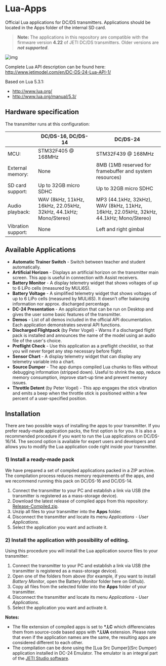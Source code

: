 # Lua-Apps 
Official Lua applications for DC/DS transmitters. Applications should be located in the Apps folder of the internal SD card.
>**Note:** The applications in this repository are compatible with the firmware version **4.22** of JETI DC/DS transmitters. Older versions are **_not supported_**.

![img](http://www.jetimodel.com/files/photo-thumb/DSCN7506.jpg)



Complete Lua API description can be found here: http://www.jetimodel.com/en/DC-DS-24-Lua-API-1/

Based on Lua 5.3.1:
- http://www.lua.org/
- http://www.lua.org/manual/5.3/


## Hardware specification
The transmitter runs at this configuration:

|  | DC/DS-16, DC/DS-14 | DC/DS-24 |
| --- | --- | --- | 
| MCU: | STM32F405 @ 168MHz | STM32F439 @ 168MHz |
| External memory: | None | 8MB (1MB reserved for framebuffer and system resources) |
| SD card support: | Up to 32GB micro SDHC  | Up to 32GB micro SDHC |
| Audio playback: | WAV (8kHz, 11kHz, 16kHz, 22.05kHz, 32kHz, 44.1kHz; Mono/Stereo) | MP3 (44.1kHz, 32kHz), WAV (8kHz, 11kHz, 16kHz, 22.05kHz, 32kHz, 44.1kHz; Mono/Stereo) |
| Vibration support: | None | Left and right gimbal |


## Available Applications
 - **Automatic Trainer Switch** - Switch between teacher and student automatically. 
 - **Artificial Horizon** - Displays an artificial horizon on the transmitter main screen. This app is useful in connection with Assist receivers. 
 - **Battery Monitor** - A display telemetry widget that shows voltages of up to 6 LiPo cells (measured by MULi6S).
 - **Battery Voltage** - A simplified telemetry widget that shows voltages of up to 6 LiPo cells (measured by MULi6S). It doesn't offer balancing information nor approx. discharged percentage.
 - **DC-24 Presentation** - An application that can be run on Desktop and gives the user some basic features of the transmitter.
 - **Demos** - List of all demos included in the official API documentation. Each application demonstrates several API functions.
 - **Discharged Flightpack** (by Peter Vogel) - Warns if a discharged flight pack is installed and announces the name of the model using an audio file of the user's choice.  
 - **Preflight Check** - Use this application as a preflight checklist, so that you will never forget any step necessary before flight.  
 - **Sensor Chart** - A display telemetry widget that can display any telemetry variable into a chart.  
 - **Source Dumper** - The app dumps compiled Lua chunks to files without debugging information (stripped down). Useful to shrink the app, reduce memory consumption, improve start-up time and prevent memory issues. 
 - **Throttle Detent** (by Peter Vogel) - This app engages the stick vibration and emits a beep when the throttle stick is positioned within a few percent of a user-specified position. 

##  Installation
There are two possible ways of installing the apps to your transmitter. If you prefer ready-made application packs, the first option is for you. It is also a recommended procedure if you want to run the Lua applications on DC/DS-16/14. 
The second option is available for expert users and developers and allows you to modify the Lua application code right inside your transmitter.  

### 1) Install a ready-made pack
We have prepared a set of compiled applications packed in a ZIP archive. The compilation process reduces memory requirements of the apps, and we recommend running this pack on DC/DS-16 and DC/DS-14.
1. Connect the transmitter to your PC and establish a link via USB (the transmitter is registered as a mass-storage device).
2. Download the latest release of compiled apps from this repository: [Release-Compiled.zip](Release-Compiled.zip).
3. Unzip all files to your transmitter into the **Apps** folder.
4. Disconnect the transmitter and locate its menu *Applications - User Applications*.
5. Select the application you want and activate it.

### 2) Install the application with possibility of editing.
Using this procedure you will install the Lua application source files to your transmitter:
1. Connect the transmitter to your PC and establish a link via USB (the transmitter is registered as a mass-storage device).
2. Open one of the folders from above (for example, if you want to install *Battery Monitor*, open the Battery Monitor folder here on Github).
3. Copy all files from the selected folder into the **Apps** folder of your transmitter.
4. Disconnect the transmitter and locate its menu *Applications - User Applications*.
5. Select the application you want and activate it.


**Notes:**
- The file extension of compiled apps is set to **\*.LC** which differenciates them from source-code based apps with **\*.LUA** extension. Please note that even if the application names are the same, the resulting apps are considered different to each other.  
- The compilation can be done using the [Lua Src Dumper](Src Dumper) application installed in DC-24 Emulator. The emulator is an integral part of the [JETI Studio software](http://www.jetimodel.com/en/JETI-Studio-2/).
